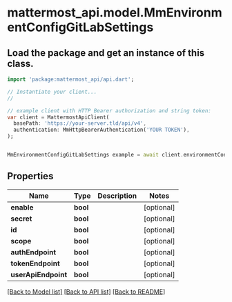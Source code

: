 # mattermost_api.model.MmEnvironmentConfigGitLabSettings

## Load the package and get an instance of this class.
```dart
import 'package:mattermost_api/api.dart';

// Instantiate your client...
//

// example client with HTTP Bearer authorization and string token:
var client = MattermostApiClient(
  basePath: 'https://your-server.tld/api/v4',
  authentication: MmHttpBearerAuthentication('YOUR TOKEN'),
);


MmEnvironmentConfigGitLabSettings example = await client.environmentConfigGitLabSettings.FUNCTION_THAT_RETURNS_THIS_CLASS();

```

## Properties
Name | Type | Description | Notes
------------ | ------------- | ------------- | -------------
**enable** | **bool** |  | [optional] 
**secret** | **bool** |  | [optional] 
**id** | **bool** |  | [optional] 
**scope** | **bool** |  | [optional] 
**authEndpoint** | **bool** |  | [optional] 
**tokenEndpoint** | **bool** |  | [optional] 
**userApiEndpoint** | **bool** |  | [optional] 

[[Back to Model list]](../GENERATED_README.md#documentation-for-models) [[Back to API list]](../GENERATED_README.md#documentation-for-api-endpoints) [[Back to README]](../GENERATED_README.md)


